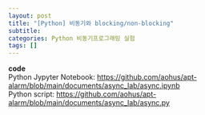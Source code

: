 ```yaml
---
layout: post
title: "[Python] 비동기와 blocking/non-blocking"
subtitle:
categories: Python 비동기프로그래밍 실험
tags: []
---
```




**code**  
Python Jypyter Notebook: <https://github.com/aohus/apt-alarm/blob/main/documents/async_lab/async.ipynb>  
Python script: <https://github.com/aohus/apt-alarm/blob/main/documents/async_lab/async.py>
